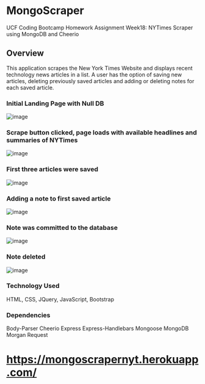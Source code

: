 # MongoScraper
UCF Coding Bootcamp Homework Assignment Week18: NYTimes Scraper using MongoDB and Cheerio

## Overview
This application scrapes the New York Times Website and displays recent technology news articles in a list. A user has the option of saving new articles, deleting previously saved articles and adding or deleting notes for each saved article.

### Initial Landing Page with Null DB
![image](https://user-images.githubusercontent.com/35242379/43341106-1656929a-91a4-11e8-99f4-6ec748e46b87.png)

### Scrape button clicked, page loads with available headlines and summaries of NYTimes
![image](https://user-images.githubusercontent.com/35242379/43341159-3bdd37e4-91a4-11e8-90e5-3f7374c874a0.png)

### First three articles were saved
![image](https://user-images.githubusercontent.com/35242379/43341235-787bfd34-91a4-11e8-98c7-739a53202d24.png)

### Adding a note to first saved article
![image](https://user-images.githubusercontent.com/35242379/43341311-b40c4886-91a4-11e8-9c75-679e6a1f7194.png)

### Note was committed to the database
![image](https://user-images.githubusercontent.com/35242379/43341358-dadb8ddc-91a4-11e8-8280-8ead098305a7.png)

### Note deleted
![image](https://user-images.githubusercontent.com/35242379/43341399-fb4f4702-91a4-11e8-9945-5e72779d4a2c.png)

### Technology Used
HTML, CSS, JQuery, JavaScript, Bootstrap 

### Dependencies
Body-Parser Cheerio Express Express-Handlebars
Mongoose MongoDB Morgan Request 

# https://mongoscrapernyt.herokuapp.com/

